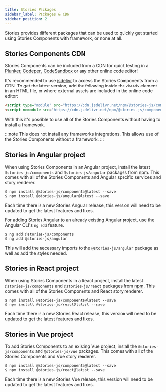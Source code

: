 ```yaml
---
title: Stories Packages
sidebar_label: Packages & CDN
sidebar_position: 2
---
```


Stories provides different packages that can be used to quickly get started using Stories Components with framework, or none at all.

## Stories Components CDN

Stories Components can be included from a CDN for quick testing in a [Plunker](https://plnkr.co/), [Codepen](https://codepen.io), [CodeSandbox](https://codesandbox.io/) or any other online code editor!

It's recommended to use [jsdelivr](https://www.jsdelivr.com/) to access the Stories Components from a CDN. To get the latest version, add the following inside the `<head>` element in an HTML file, or where external assets are included in the online code editor:

```html
<script type="module" src="https://cdn.jsdelivr.net/npm/@stories-js/components/dist/esm/index.js"></script>
<script nomodule src="https://cdn.jsdelivr.net/npm/@stories-js/components/dist/index.cjs.min.js"></script>
```

With this it's possible to use all of the Stories Components without having to install a framework.

:::note
This does not install any frameworks integrations. This allows use of the Stories Components without a framework.
:::

## Stories in Angular project

When using Stories Components in an Angular project, install the latest `@stories-js/components` and `@stories-js/angular` packages from [npm](https://npmjs.com). This comes with all of the Stories Components and Angular specific services and story renderer.

```shell
$ npm install @stories-js/components@latest --save
$ npm install @stories-js/angular@latest --save
```

Each time there is a new Stories Angular release, this version will need to be updated to get the latest features and fixes.

For adding Stories Angular to an already existing Angular project, use the Angular CLI's `ng add` feature.

```shell
$ ng add @stories-js/components
$ ng add @stories-js/angular
```

This will add the necessary imports to the `@stories-js/angular` package as well as add the styles needed.

## Stories in React project

When using Stories Components in a React project, install the latest `@stories-js/components` and `@stories-js/react` packages from [npm](https://npmjs.com). This comes with all of the Stories Components and React story renderer.

```shell
$ npm install @stories-js/components@latest --save
$ npm install @stories-js/react@latest --save
```

Each time there is a new Stories React release, this version will need to be updated to get the latest features and fixes.

## Stories in Vue project

To add Stories Components to an existing Vue project, install the `@stories-js/components` and `@stories-js/vue` packages. This comes with all of the Stories Components and Vue story renderer.

```shell
$ npm install @stories-js/components@latest --save
$ npm install @stories-js/react@latest --save
```

Each time there is a new Stories Vue release, this version will need to be updated to get the latest features and fixes.